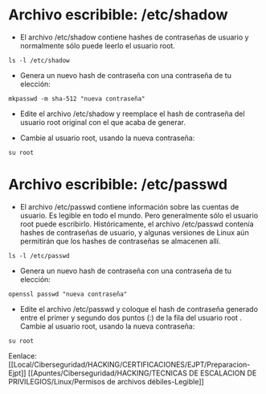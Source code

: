 # Archivo escribible:  /etc/shadow

- El archivo /etc/shadow contiene hashes de contraseñas de usuario y normalmente sólo puede leerlo el usuario root.

```
ls -l /etc/shadow
```

- Genera un nuevo hash de contraseña con una contraseña de tu elección:

```
mkpasswd -m sha-512 "nueva contraseña"
```

- Edite el archivo /etc/shadow y reemplace el hash de contraseña del usuario root original con el que acaba de generar.

- Cambie al usuario root, usando la nueva contraseña:

```
su root
```


# Archivo escribible:   /etc/passwd

- El archivo /etc/passwd contiene información sobre las cuentas de usuario. Es legible en todo el mundo. Pero generalmente sólo el usuario root puede escribirlo. Históricamente, el archivo /etc/passwd contenía hashes de contraseñas de usuario, y algunas versiones de Linux aún permitirán que los hashes de contraseñas se almacenen allí.

```
ls -l /etc/passwd
```

- Genera un nuevo hash de contraseña con una contraseña de tu elección:

```
openssl passwd "nueva contraseña"
```

- Edite el archivo /etc/passwd y coloque el hash de contraseña generado entre el primer y segundo dos puntos (:) de la fila del usuario root . Cambie al usuario root, usando la nueva contraseña:

```
su root
```

Eenlace:
[[Local/Ciberseguridad/HACKING/CERTIFICACIONES/EJPT/Preparacion-Ejpt]]
[[Apuntes/Ciberseguridad/HACKING/TECNICAS DE ESCALACION DE PRIVILEGIOS/Linux/Permisos de archivos débiles-Legible]]

